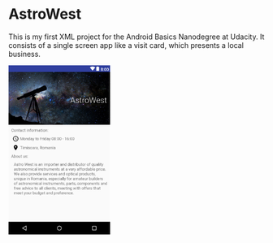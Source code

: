 # AstroWest
This is my first XML project for the Android Basics Nanodegree at Udacity.
It consists of a single screen app like a visit card, which presents a local business.

<img src="screenshots/astroWest.png" width=200>
